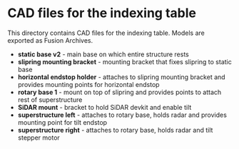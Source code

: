 # CAD files for the indexing table

This directory contains CAD files for the indexing table. Models are exported as Fusion Archives.

* **static base v2** - main base on which entire structure rests
* **slipring mounting bracket** - mounting bracket that fixes slipring to static base
* **horizontal endstop holder** - attaches to slipring mounting bracket and provides mounting points for horizontal endstop
* **rotary base 1** - mount on top of slipring and provides points to attach rest of superstructure
* **SiDAR mount** - bracket to hold SiDAR devkit and enable tilt
* **superstructure left** - attaches to rotary base, holds radar and provides mounting point for tilt endstop
* **superstructure right** - attaches to rotary base, holds radar and tilt stepper motor



